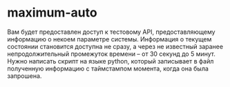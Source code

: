 # maximum-auto
Вам будет предоставлен доступ к тестовому API, предоставляющему информацию о некоем параметре системы. Информация о текущем состоянии становится доступна не сразу, а через не известный заранее непродолжительный промежуток времени – от 30 секунд до 5 минут. Нужно написать скрипт на языке python, который записывает в файл полученную информацию с таймстампом момента, когда она была запрошена.
